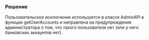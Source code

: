 ### Решение

Пользовательское исключение используется в классе AdminAPI в функции getUserAccounts и направлена на предупреждения администратора о том, что такого пользователя нет (или у него банковских аккаунтов нет).